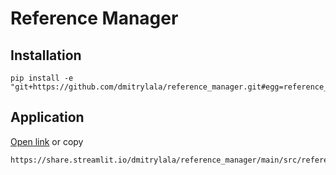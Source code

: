 # Reference Manager

## Installation

~~~
pip install -e "git+https://github.com/dmitrylala/reference_manager.git#egg=reference_manager"
~~~

## Application

[Open link](https://share.streamlit.io/dmitrylala/reference_manager/main/src/reference_manager/main.py) or copy
~~~
https://share.streamlit.io/dmitrylala/reference_manager/main/src/reference_manager/main.py
~~~
